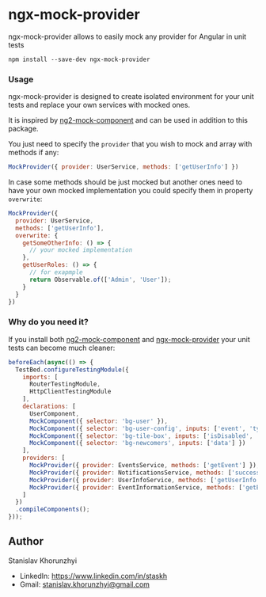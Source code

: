 # ngx-mock-provider
ngx-mock-provider allows to easily mock any provider for Angular in unit tests
```
npm install --save-dev ngx-mock-provider
```

### Usage
ngx-mock-provider is designed to create isolated environment for your unit tests and replace your own services with mocked ones.

It is inspired by [ng2-mock-component](https://github.com/cnunciato/ng2-mock-component) and can be used in addition to this package.

You just need to specify the `provider` that you wish to mock and array with methods if any:
```javascript
MockProvider({ provider: UserService, methods: ['getUserInfo'] })
``` 

In case some methods should be just mocked but another ones need to have your own mocked implementation you could specify them in property `overwrite`:
```javascript
MockProvider({
  provider: UserService,
  methods: ['getUserInfo'],
  overwrite: {
    getSomeOtherInfo: () => {
      // your mocked implementation
    },
    getUserRoles: () => {
      // for exapmple
      return Observable.of(['Admin', 'User']);
    }
  }
})
``` 

### Why do you need it?
If you install both [ng2-mock-component](https://github.com/cnunciato/ng2-mock-component) and [ngx-mock-provider](https://github.com/stas-kh/ngx-mock-provider) your unit tests can become much cleaner:
```javascript
beforeEach(async(() => {
  TestBed.configureTestingModule({
    imports: [
      RouterTestingModule,
      HttpClientTestingModule
    ],
    declarations: [
      UserComponent,
      MockComponent({ selector: 'bg-user' }),
      MockComponent({ selector: 'bg-user-config', inputs: ['event', 'type'] }),
      MockComponent({ selector: 'bg-tile-box', inputs: ['isDisabled', 'timeline'] }),
      MockComponent({ selector: 'bg-newcomers', inputs: ['data'] })
    ],
    providers: [
      MockProvider({ provider: EventsService, methods: ['getEvent'] }),
      MockProvider({ provider: NotificationsService, methods: ['success', 'error'] }),
      MockProvider({ provider: UserInfoService, methods: ['getUserInfo'] }),
      MockProvider({ provider: EventInformationService, methods: ['getEventInformation'] })
    ]
  })
  .compileComponents();
}));
``` 

## Author
Stanislav Khorunzhyi
* LinkedIn: https://www.linkedin.com/in/staskh
* Gmail: [stanislav.khorunzhyi@gmail.com](mailto:stanislav.khorunzhyi@gmail.com)
